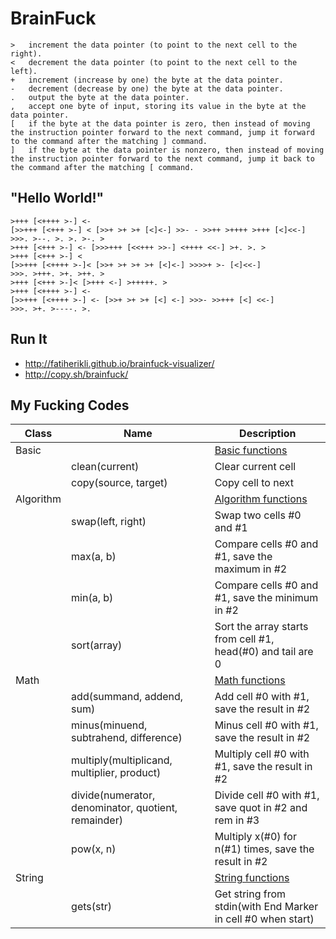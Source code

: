 # BrainFuck

    >	increment the data pointer (to point to the next cell to the right).
    <	decrement the data pointer (to point to the next cell to the left).
    +	increment (increase by one) the byte at the data pointer.
    -	decrement (decrease by one) the byte at the data pointer.
    .	output the byte at the data pointer.
    ,	accept one byte of input, storing its value in the byte at the data pointer.
    [	if the byte at the data pointer is zero, then instead of moving the instruction pointer forward to the next command, jump it forward to the command after the matching ] command.
    ]	if the byte at the data pointer is nonzero, then instead of moving the instruction pointer forward to the next command, jump it back to the command after the matching [ command.

## "Hello World!"

    >+++ [<++++ >-] <-
    [>>+++ [<+++ >-] < [>>+ >+ >+ [<]<-] >>- - >>++ >++++ >+++ [<]<<-]
    >>>. >--. >. >. >-. >
    >+++ [<+++ >-] <- [>>>+++ [<<+++ >>-] <++++ <<-] >+. >. >
    >+++ [<+++ >-] <
    [>>+++ [<++++ >-]< [>>+ >+ >+ >+ [<]<-] >>>>+ >- [<]<<-]
    >>>. >+++. >+. >++. >
    >+++ [<+++ >-]< [>+++ <-] >+++++. >
    >+++ [<++++ >-] <-
    [>>+++ [<++++ >-] <- [>>+ >+ >+ [<] <-] >>>- >>+++ [<] <<-]
    >>>. >+. >----. >.

## Run It

* http://fatiherikli.github.io/brainfuck-visualizer/
* http://copy.sh/brainfuck/

## My Fucking Codes

| Class     | Name                 | Description                    |
|-----------|----------------------|--------------------------------|
| Basic     |                      | [Basic functions](Language.md) |
|           | clean(current)       | Clear current cell             |
|           | copy(source, target) | Copy cell to next              |
| Algorithm |                      | [Algorithm functions](Algorithm.md)                         |
|           | swap(left, right)    | Swap two cells #0 and #1                                    |
|           | max(a, b)            | Compare cells #0 and #1, save the maximum in #2             |
|           | min(a, b)            | Compare cells #0 and #1, save the minimum in #2             |
|           | sort(array)          | Sort the array starts from cell #1, head(#0) and tail are 0 |
| Math      |                                                     | [Math functions](Math.md)                             |
|           | add(summand, addend, sum)                           | Add cell #0 with #1, save the result in #2            |
|           | minus(minuend, subtrahend, difference)              | Minus cell #0 with #1, save the result in #2          |
|           | multiply(multiplicand, multiplier, product)         | Multiply cell #0 with #1, save the result in #2       |
|           | divide(numerator, denominator, quotient, remainder) | Divide cell #0 with #1, save quot in #2 and rem in #3 | 
|           | pow(x, n)                                           | Multiply x(#0) for n(#1) times, save the result in #2 |
| String    |                      | [String functions](String.md)                                |
|           | gets(str)            | Get string from stdin(with End Marker in cell #0 when start) |
